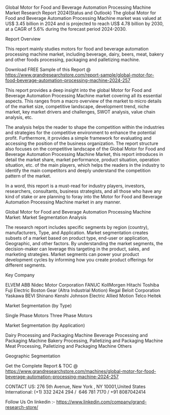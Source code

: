 Global Motor for Food and Beverage Automation Processing Machine Market Research Report 2024(Status and Outlook)
The global Motor for Food and Beverage Automation Processing Machine market was valued at US$ 3.45 billion in 2024 and is projected to reach US$ 4.78 billion by 2030, at a CAGR of 5.6% during the forecast period 2024-2030.

Report Overview

This report mainly studies motors for food and beverage automation processing machine market, including beverage, dairy, beers, meat, bakery and other foods processing, packaging and palletizing machine.

Download FREE Sample of this Report @ https://www.grandresearchstore.com/report-sample/global-motor-for-food-beverage-automation-processing-machine-2024-257

This report provides a deep insight into the global Motor for Food and Beverage Automation Processing Machine market covering all its essential aspects. This ranges from a macro overview of the market to micro details of the market size, competitive landscape, development trend, niche market, key market drivers and challenges, SWOT analysis, value chain analysis, etc.

The analysis helps the reader to shape the competition within the industries and strategies for the competitive environment to enhance the potential profit. Furthermore, it provides a simple framework for evaluating and accessing the position of the business organization. The report structure also focuses on the competitive landscape of the Global Motor for Food and Beverage Automation Processing Machine Market, this report introduces in detail the market share, market performance, product situation, operation situation, etc. of the main players, which helps the readers in the industry to identify the main competitors and deeply understand the competition pattern of the market.

In a word, this report is a must-read for industry players, investors, researchers, consultants, business strategists, and all those who have any kind of stake or are planning to foray into the Motor for Food and Beverage Automation Processing Machine market in any manner.

Global Motor for Food and Beverage Automation Processing Machine Market: Market Segmentation Analysis

The research report includes specific segments by region (country), manufacturers, Type, and Application. Market segmentation creates subsets of a market based on product type, end-user or application, Geographic, and other factors. By understanding the market segments, the decision-maker can leverage this targeting in the product, sales, and marketing strategies. Market segments can power your product development cycles by informing how you create product offerings for different segments.

Key Company

ELVEM
ABB
Nidec Motor Corporation
FANUC
KollMorgen
Hitachi
Toshiba
Fuji Electric
Boston Gear (Altra Industrial Motion)
Regal Beloit Corporation
Yaskawa
BEVI
Shinano Kenshi
Johnson Electric
Allied Motion
Telco
Heitek

Market Segmentation (by Type)

Single Phase Motors
Three Phase Motors

Market Segmentation (by Application)

Dairy Processing and Packaging Machine
Beverage Processing and Packaging Machine
Bakery Processing, Palletizing and Packaging Machine
Meat Processing, Palletizing and Packaging Machine
Others

Geographic Segmentation

Get the Complete Report & TOC @ https://www.grandresearchstore.com/machines/global-motor-for-food-beverage-automation-processing-machine-2024-257

CONTACT US:
276 5th Avenue, New York , NY 10001,United States
International: (+1) 332 2424 294 /  646 781 7170 / +91 8087042414

Follow Us On linkedin :- https://www.linkedin.com/company/grand-research-store/
